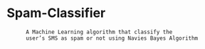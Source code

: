 # Spam-Classifier
          A Machine Learning algorithm that classify the
          user’s SMS as spam or not using Navies Bayes Algorithm 
